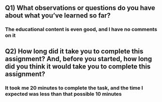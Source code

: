 ## Q1) What observations or questions do you have about what you’ve learned so far?

### The educational content is even good, and I have no comments on it


## Q2) How long did it take you to complete this assignment? And, before you started, how long did you think it would take you to complete this assignment?

### It took me 20 minutes to complete the task, and the time I expected was less than that possible 10 minutes